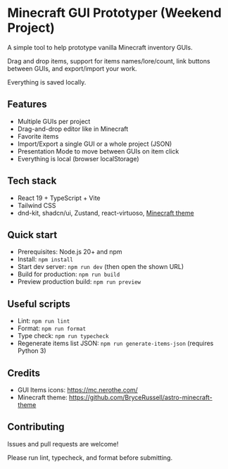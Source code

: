# Minecraft GUI Prototyper (Weekend Project)

A simple tool to help prototype vanilla Minecraft inventory GUIs.

Drag and drop items, support for items names/lore/count, link buttons between GUIs, and export/import your work.

Everything is saved locally.

## Features
- Multiple GUIs per project
- Drag-and-drop editor like in Minecraft
- Favorite items
- Import/Export a single GUI or a whole project (JSON)
- Presentation Mode to move between GUIs on item click
- Everything is local (browser localStorage)

## Tech stack
- React 19 + TypeScript + Vite
- Tailwind CSS
- dnd-kit, shadcn/ui, Zustand, react-virtuoso, [Minecraft theme](https://github.com/BryceRussell/astro-minecraft-theme)

## Quick start
- Prerequisites: Node.js 20+ and npm
- Install: `npm install`
- Start dev server: `npm run dev` (then open the shown URL)
- Build for production: `npm run build`
- Preview production build: `npm run preview`

## Useful scripts
- Lint: `npm run lint`
- Format: `npm run format`
- Type check: `npm run typecheck`
- Regenerate items list JSON: `npm run generate-items-json` (requires Python 3)

## Credits
- GUI Items icons: https://mc.nerothe.com/
- Minecraft theme: https://github.com/BryceRussell/astro-minecraft-theme

## Contributing
Issues and pull requests are welcome!

Please run lint, typecheck, and format before submitting.